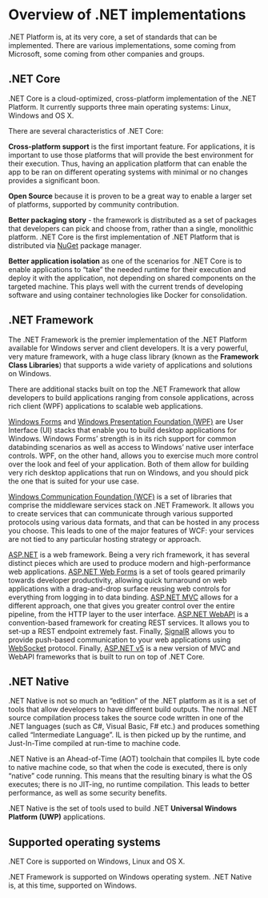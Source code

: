 # Overview of .NET implementations

.NET Platform is, at its very core, a set of standards that can be implemented. There are various implementations, some coming from Microsoft, some coming from other companies and groups.

## .NET Core

.NET Core is a cloud-optimized, cross-platform implementation of the .NET Platform. It currently supports three main operating systems: Linux, Windows and OS X.

There are several characteristics of .NET Core:

**Cross-platform support** is the first important feature. For applications, it is important to use those platforms that will provide the best environment for their execution. Thus, having an application platform that can enable the app to be ran on different operating systems with minimal or no changes provides a significant boon.

**Open Source** because it is proven to be a great way to enable a larger set of platforms, supported by community contribution.

**Better packaging story** - the framework is distributed as a set of packages that developers can pick and choose from, rather than a single, monolithic platform. .NET Core is the first implementation of .NET Platform that is distributed via [NuGet](http://www.nuget.org/) package manager.

**Better application isolation** as one of the scenarios for .NET Core is to enable applications to “take” the needed runtime for their execution and deploy it with the application, not depending on shared components on the targeted machine. This plays well with the current trends of developing software and using container technologies like Docker for consolidation.

## .NET Framework

The .NET Framework is the premier implementation of the .NET Platform available for Windows server and client developers. It is a very powerful, very mature framework, with a huge class library (known as the **Framework Class Libraries**) that supports a wide variety of applications and solutions on Windows.

There are additional stacks built on top the .NET Framework that allow developers to build applications ranging from console applications, across rich client (WPF) applications to scalable web applications.

[Windows Forms](https://msdn.microsoft.com/en-us/library/dd30h2yb%28v=vs.110%29.aspx) and [Windows Presentation Foundation (WPF)](https://msdn.microsoft.com/en-us/library/ms754130%28v=vs.110%29.aspx) are User Interface (UI) stacks that enable you to build desktop applications for Windows. Windows Forms’ strength is in its rich support for common databinding scenarios as well as access to Windows’ native user interface controls. WPF, on the other hand, allows you to exercise much more control over the look and feel of your application. Both of them allow for building very rich desktop applications that run on Windows, and you should pick the one that is suited for your use case.

[Windows Communication Foundation (WCF)](https://msdn.microsoft.com/en-us/library/ms731082%28v=vs.110%29.aspx) is a set of libraries that comprise the middleware services stack on .NET Framework. It allows you to create services that can communicate through various supported protocols using various data formats, and that can be hosted in any process you choose. This leads to one of the major features of WCF: your services are not tied to any particular hosting strategy or approach.

[ASP.NET](http://www.asp.net/) is a web framework. Being a very rich framework, it has several distinct pieces which are used to produce modern and high-performance web applications. [ASP.NET Web Forms](http://www.asp.net/web-forms) is a set of tools geared primarily towards developer productivity, allowing quick turnaround on web applications with a drag-and-drop surface reusing web controls for everything from logging in to data binding. [ASP.NET MVC](http://www.asp.net/mvc) allows for a different approach, one that gives you greater control over the entire pipeline, from the HTTP layer to the user interface. [ASP.NET WebAPI](http://www.asp.net/web-api) is a convention-based framework for creating REST services. It allows you to set-up a REST endpoint extremely fast. Finally, [SignalR](http://www.asp.net/signalr) allows you to provide push-based communication to your web applications using [WebSocket](https://en.wikipedia.org/wiki/WebSocket) protocol. Finally, [ASP.NET v5](http://www.asp.net/vnext/) is a new version of MVC and WebAPI frameworks that is built to run on top of .NET Core.

## .NET Native

.NET Native is not so much an “edition” of the .NET platform as it is a set of tools that allow developers to have different build outputs. The normal .NET source compilation process takes the source code written in one of the .NET languages (such as C#, Visual Basic, F# etc.) and produces something called “Intermediate Language”. IL is then picked up by the runtime, and Just-In-Time compiled at run-time to machine code.

.NET Native is an Ahead-of-Time (AOT) toolchain that compiles IL byte code to native machine code, so that when the code is executed, there is only “native” code running. This means that the resulting binary is what the OS executes; there is no JIT-ing, no runtime compilation. This leads to better performance, as well as some security benefits.

.NET Native is the set of tools used to build .NET **Universal Windows Platform (UWP)** applications.

## Supported operating systems

.NET Core is supported on Windows, Linux and OS X.

.NET Framework is supported on Windows operating system. .NET Native is, at this time, supported on Windows.

